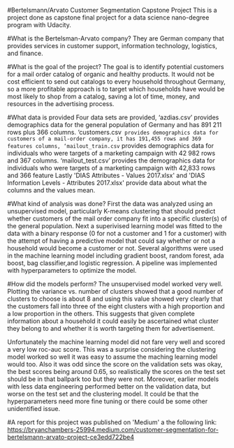#Bertelsmann/Arvato Customer Segmentation Capstone Project
This is a project done as capstone final project for a data science nano-degree program with Udacity. 

#What is the Bertelsman-Arvato company? 
They are German company that provides services in customer support, information technology, logistics, and finance. 

#What is the goal of the project? 
The goal is to identify potential customers for a mail order catalog of organic and healthy products. It would not be cost efficient to send out 
catalogs to every household throughout Germany, so a more profitable approach is to target which households have would be most likely to shop from a 
catalog, saving a lot of time, money, and resources in the advertising process.

#What data is provided
Four data sets are provided, ‘azdias.csv’ provides demographics data for the general population of Germany and has 891 211 rows plus 366 columns. 
‘customers.csv` provides demographics data for customers of a mail-order company, it has 191,455 rows and 369 features columns, ‘mailout_train.csv` 
provides demographics data for individuals who were targets of a marketing campaign with 42 982 rows and 367 columns. 
‘mailout_test.csv’ provides the demographics data for individuals who were targets of a marketing campaign with 42,833 rows and 366 feature 
Lastly 'DIAS Attributes - Values 2017.xlsx' and 'DIAS Information Levels - Attributes 2017.xlsx' provide data about what the columns and the values mean.

#What kind of analysis was done?
First the data was analyzed using an unsupervised model, particularly K-means clustering that should predict whether customers of the mail order company 
fit into a specific cluster(s) of the general population. Next a superivised learning model was fitted to the data with a binary response (0 for not a 
customer and 1 for a customer) with the attempt of having a predictive model that could say whether or not a household would become a customer or not. 
Several algorithms were used in the machine learning model including gradient boost, random forest, ada boost, bag classifier,and logistic regression.
A pipeline was implemented with hyperparameters to optimize the model. 

#How did the models perform?
The unsupervised model worked very well. Plotting the variance vs. number of clusters showed that a good number of clusters to choose is about 8 and using
this value showed very clearly that the customers fall into three of the eight clusters with a high proportion and a low proportion in the others. This
suggests that given complete information about a household it could easily be ascertained what cluster they belong to and whether it is worth targeting them
for advertisement. 

Unfortunately the machine learning model did not fare very well and scored a very low roc-auc score. This was a surprise considering the clustering model 
worked so well it was easy to assume the maching learning model would too. Also it was odd since the score on the validation sets was okay, the best 
scores being around 0.65, so realistically the scores on the test set should be in that ballpark too but they were not. Moreover, earlier models
with less data engineering performed better on the validation data, but worse on the test set and the clustering model. It could be that the hyperparameters need more fine tuning or there could be some other unidentified issue. 

#A report for this project was published on 'Medium' a the following link: https://bryanchambers-25994.medium.com/customer-segmentation-for-bertelsmann-arvato-project-ce3edd722be4



